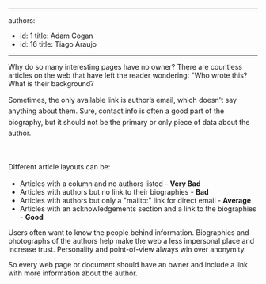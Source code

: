 

---
authors:
  - id: 1
    title: Adam Cogan
  - id: 16
    title: Tiago Araujo
---




<span class='intro'> <p>Why do so many interesting pages have no owner? There are countless articles on the web that have left the reader wondering&#58;&#160;&quot;Who wrote this? What is their background?</p><p>Sometimes, the only available link is&#160;<span style="line-height&#58;20px;">author’s email</span><span style="line-height&#58;1.6;">, which doesn't say anything about them. Sure, contact info is often a good part of the biography, but it should not be the primary or only piece of data about the author.​</span></p>​ </span>

​<span style="line-height&#58;1.6;">Different article layouts can be&#58;</span><ul><li>Articles with a column and no authors listed - <strong>Very Bad</strong></li><li>Articles with authors but no link to their biographies - <strong>Bad</strong></li><li>Articles with authors but only a &quot;mailto&#58;&quot; link for direct email - <strong>
                        Average</strong></li><li>Articles with an acknowledgements section and a link to the biographies - <strong>
                        Good</strong></li></ul><p>
                    Users often want to know the people behind information. Biographies and photographs
                    of the authors help make the web a less impersonal place and increase trust. Personality
                    and point-of-view always win over anonymity.</p><p>
                    So every web page or document should have an owner and include a&#160;link with more information about the author​.</p>


